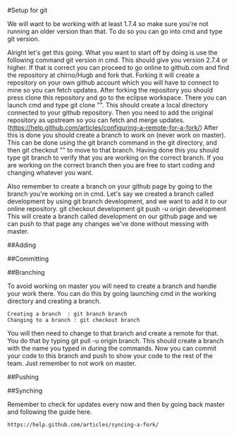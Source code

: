 #Setup for git

We will want to be working with at least 1.7.4 so make sure you're not running an older version than that. To do so you can go into cmd and type git version. 


Alright let's get this going. What you want to start off by doing is use the following command 
	git version
in cmd. This should give you version 2.7.4 or higher. If that is correct you can proceed to go online to github.com and find the repository at chirno/Hugb and fork that. Forking it will create a repository on your own github account which you will have to connect to mine so you can fetch updates. 
After forking the repository you should press clone this repository and go to the eclipse workspace. There you can launch cmd and type git clone "<link from clipboard>". This should create a local directory connected to your github repository. Then you need to add the original repository as upstream so you can fetch and merge updates. (https://help.github.com/articles/configuring-a-remote-for-a-fork/)
After this is done you should create a branch to work on (never work on master). This can be done using the git branch <branchname> command in the git directory, and then git checkout "<branchname>" to move to that branch. Having done this you should type git branch to verify that you are working on the correct branch. If you are working on the correct branch then you are free to start coding and changing whatever you want. 


Also remember to create a branch on your github page by going to the branch you're working on in cmd. Let's say we created a branch called development by using git branch development, and we want to add it to our online repository.
	git checkout development
	git push -u origin development
This will create a branch called development on our github page and we can push to that page any changes we've done without messing with master.

##Adding



##Committing



##Branching

To avoid working on master you will need to create a branch and handle your work there. You can do this by going launching cmd in the working directory and creating a branch.

	Creating a branch  : git branch branch
	Changing to a branch : git checkout branch

You will then need to change to that branch and create a remote for that. You do that by typing git pull -u origin branch. This should create a branch with the name you typed in during the commands. Now you can commit your code to this branch and push to show your code to the rest of the team. Just remember to not work on master.

##Pushing



##Synching

Remember to check for updates every now and then by going back master and following the guide here.

	https://help.github.com/articles/syncing-a-fork/

